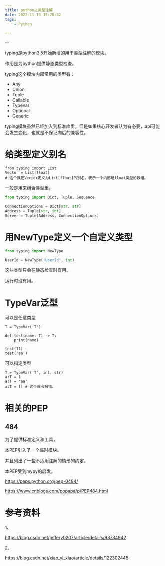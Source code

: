 ```yaml
---
title: python之类型注解
date: 2022-11-13 15:20:32
tags:
	- Python

---
```


--

typing是python3.5开始新增的用于类型注解的模块。

作用是为python提供静态类型检查。

typing这个模块内部常用的类型有：

* Any
* Union
* Tuple
* Callable
* TypeVar
* Optional
* Generic

typing模块虽然已经加入到标准库里，但是如果核心开发者认为有必要，api可能会发生变化，也就是不保证向后的兼容性。



# 给类型定义别名

```
from typing import List
Vector = List[float]
# 这个就把Vector定义为List[float]的别名，表示一个内部是float类型的数组。

```

一般是用来组合类型里。

```python
from typing import Dict, Tuple, Sequence

ConnectionOptions = Dict[str, str]
Address = Tuple[str, int]
Server = Tuple[Address, ConnectionOptions]

```

# 用NewType定义一个自定义类型

```python
from typing import NewType

UserId = NewType('UserId', int)
```



这些类型只会在静态检查时有用。

运行时没有用。

# TypeVar泛型

可以是任意类型

```
T = TypeVar('T')

def test(name: T) -> T:
	print(name)
	
test(11)
test('aa')
```

可以指定类型

```
T = TypeVar('T', int, str)
a:T = 1
a:T = 'aa'
a:T = [] # 这个就会报错。
```

# 相关的PEP

## 484

为了提供标准定义和工具，

本PEP引入了一个临时模块。

并且列出了一些不适用注解的情形的约定。

本PEP受到mypy的启发。



https://peps.python.org/pep-0484/

https://www.cnblogs.com/popapa/p/PEP484.html

# 参考资料

1、

https://blog.csdn.net/jeffery0207/article/details/93734942

2、

https://blog.csdn.net/xiao_yi_xiao/article/details/122302445